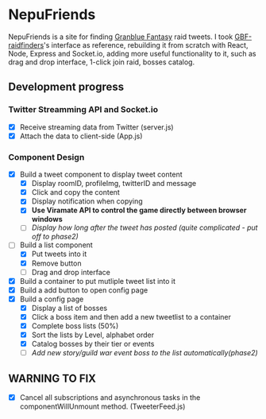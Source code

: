 # NepuFriends
NepuFriends is a site for finding [Granblue Fantasy](http://granbluefantasy.jp/) raid tweets. I took [GBF-raidfinders](https://github.com/walfie/gbf-raidfinder)'s interface as reference, rebuilding it from scratch with React, Node, Express and Socket.io, adding more useful functionality to it, such as drag and drop interface, 1-click join raid, bosses catalog.

## Development progress

### Twitter Streamming API and Socket.io
- [x] Receive streaming data from Twitter (server.js)
- [x] Attach the data to client-side (App.js)

### Component Design
- [x] Build a tweet component to display tweet content
  - [x] Display roomID, profileImg, twitterID and message
  - [x] Click and copy the content
  - [x] Display notification when copying
  - [x] **Use Viramate API to control the game directly between browser windows**
  - [ ] _Display how long after the tweet has posted (quite complicated - put off to phase2)_
- [ ] Build a list component
  - [x] Put tweets into it
  - [x] Remove button
  - [ ] Drag and drop interface
- [x] Build a container to put mutliple tweet list into it
- [x] Build a add button to open config page
- [x] Build a config page
  - [x] Display a list of bosses
  - [x] Click a boss item and then add a new tweetlist to a container
  - [x] Complete boss lists (50%)
  - [x] Sort the lists by Level, alphabet order
  - [x] Catalog bosses by their tier or events
  - [ ] _Add new story/guild war event boss to the list automatically(phase2)_

## WARNING TO FIX
- [x] Cancel all subscriptions and asynchronous tasks in the componentWillUnmount method. (TweeterFeed.js)
